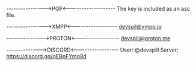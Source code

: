 ---------------->PGP<-------------------
The key is included as an asc file.

---------------->XMPP<------------------
devspil@xmpp.jp

--------------->PROTON<-----------------
devspill@proton.me

-------------->DISCORD<-----------------
User: @devspill
Server: https://discord.gg/qEBpFYmq8d

